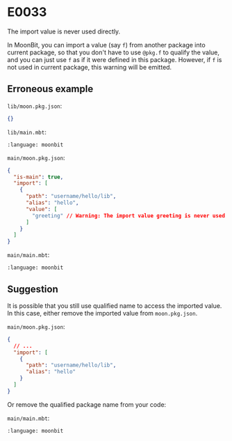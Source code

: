 # E0033

The import value is never used directly.

In MoonBit, you can import a value (say `f`) from another package into current
package, so that you don't have to use `@pkg.f` to qualify the value, and you
can just use `f` as if it were defined in this package. However, if `f` is not
used in current package, this warning will be emitted.

## Erroneous example

`lib/moon.pkg.json`:

```json
{}
```

`lib/main.mbt`:

```{literalinclude} /sources/error_codes/0033_error/top.mbt
:language: moonbit
```

`main/moon.pkg.json`:

```json
{
  "is-main": true,
  "import": [
    {
      "path": "username/hello/lib",
      "alias": "hello",
      "value": [
        "greeting" // Warning: The import value greeting is never used directly.
      ]
    }
  ]
}
```

`main/main.mbt`:

```{literalinclude} /sources/error_codes/0033_error/top_1.mbt
:language: moonbit
```

## Suggestion

It is possible that you still use qualified name to access the imported value.
In this case, either remove the imported value from `moon.pkg.json`.

`main/moon.pkg.json`:

```json
{
  // ...
  "import": [
    {
      "path": "username/hello/lib",
      "alias": "hello"
    }
  ]
}
```

Or remove the qualified package name from your code:

`main/main.mbt`:

```{literalinclude} /sources/error_codes/0033_fixed/top.mbt
:language: moonbit
```
